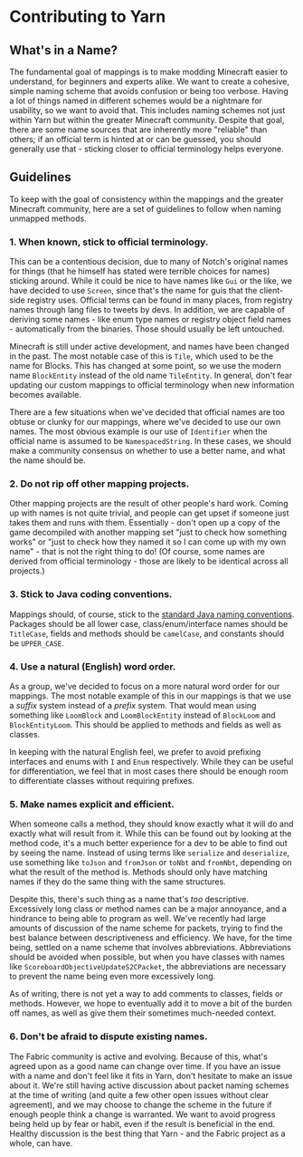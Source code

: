 # Contributing to Yarn

## What's in a Name?

The fundamental goal of mappings is to make modding Minecraft easier to understand, for beginners and experts alike. We want
to create a cohesive, simple naming scheme that avoids confusion or being too verbose. Having a lot of things named in
different schemes would be a nightmare for usability, so we want to avoid that. This includes naming schemes not just within
Yarn but within the greater Minecraft community. Despite that goal, there are some name sources that are inherently more
"reliable" than others; if an official term is hinted at or can be guessed, you should generally use that - sticking closer to 
official terminology helps everyone.

## Guidelines

To keep with the goal of consistency within the mappings and the greater Minecraft community, here are a set of guidelines to
follow when naming unmapped methods.

### 1. When known, stick to official terminology.

This can be a contentious decision, due to many of Notch's original names for things (that he himself has stated were
terrible choices for names) sticking around. While it could be nice to have names like `Gui` or the like, we have decided to
use `Screen`, since that's the name for guis that the client-side registry uses. Official terms can be found in many places,
from registry names through lang files to tweets by devs. In addition, we are capable of deriving some names - like enum type
names or registry object field names - automatically from the binaries. Those should usually be left untouched.

Minecraft is still under active development, and names have been changed in the past. The most notable case of this is `Tile`,
which used to be the name for Blocks. This has changed at some point, so we use the modern name `BlockEntity` instead of
the old name `TileEntity`. In general, don't fear updating our custom mappings to official terminology when new information
becomes available.

There are a few situations when we've decided that official names are too obtuse or clunky for our mappings, where we've
decided to use our own names. The most obvious example is our use of `Identifier` when the official name is assumed to be
`NamespacedString`. In these cases, we should make a community consensus on whether to use a better name, and what the name
should be.

### 2. Do not rip off other mapping projects.

Other mapping projects are the result of other people's hard work. Coming up with names is not quite trivial, and people can
get upset if someone just takes them and runs with them. Essentially - don't open up a copy of the game decompiled with another
mapping set "just to check how something works" or "just to check how they named it so I can come up with my own name" - that
is not the right thing to do! (Of course, some names are derived from official terminology - those are likely to be identical
across all projects.)

### 3. Stick to Java coding conventions.

Mappings should, of course, stick to the [standard Java naming conventions](https://www.oracle.com/technetwork/java/javase/documentation/codeconventions-135099.html#367).
Packages should be all lower case, class/enum/interface names should be `TitleCase`, fields and methods should be `camelCase`,
and constants should be `UPPER_CASE`.

### 4. Use a natural (English) word order.

As a group, we've decided to focus on a more natural word order for our mappings. The most notable example of this in our
mappings is that we use a *suffix* system instead of a *prefix* system. That would mean using something like `LoomBlock` and
`LoomBlockEntity` instead of `BlockLoom` and `BlockEntityLoom`. This should be applied to methods and fields as well as
classes.

In keeping with the natural English feel, we prefer to avoid prefixing interfaces and enums with `I` and `Enum` respectively.
While they can be useful for differentiation, we feel that in most cases there should be enough room to differentiate
classes without requiring prefixes.

### 5. Make names explicit and efficient.

When someone calls a method, they should know exactly what it will do and exactly what will result from it. While this can be
found out by looking at the method code, it's a much better experience for a dev to be able to find out by seeing the name.
Instead of using terms like `serialize` and `deserialize`, use something like `toJson` and `fromJson` or `toNbt` and
`fromNbt`, depending on what the result of the method is. Methods should only have matching names if they do the same thing
with the same structures.

Despite this, there's such thing as a name that's *too* descriptive. Excessively long class or method names can be a major
annoyance, and a hindrance to being able to program as well. We've recently had large amounts of discussion of the name
scheme for packets, trying to find the best balance between descriptiveness and efficiency. We have, for the time being,
settled on a name scheme that involves abbreviations. Abbreviations should be avoided when possible, but when you have
classes with names like `ScoreboardObjectiveUpdateS2CPacket`, the abbreviations are necessary to prevent the name being
even more excessively long.

As of writing, there is not yet a way to add comments to classes, fields or methods. However, we hope to eventually add it
to move a bit of the burden off names, as well as give them their sometimes much-needed context.

### 6. Don't be afraid to dispute existing names.

The Fabric community is active and evolving. Because of this, what's agreed upon as a good name can change over time. If you
have an issue with a name and don't feel like it fits in Yarn, don't hesitate to make an issue about it. We're still having
active discussion about packet naming schemes at the time of writing (and quite a few other open issues without clear agreement),
and we may choose to change the scheme in the future if enough people think a change is warranted. We want to avoid progress being
held up by fear or habit, even if the result is beneficial in the end. Healthy discussion is the best thing that Yarn - and the
Fabric project as a whole, can have.
